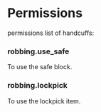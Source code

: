 # Permissions

permissions list of handcuffs:

### robbing.use\_safe

To use the safe block.

### robbing.lockpick

To use the lockpick item.
